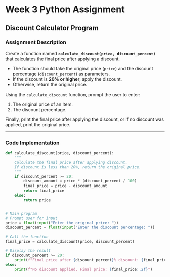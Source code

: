 # Week 3 Python Assignment  
## Discount Calculator Program  

### Assignment Description  
Create a function named **`calculate_discount(price, discount_percent)`** that calculates the final price after applying a discount.  

- The function should take the original price (`price`) and the discount percentage (`discount_percent`) as parameters.  
- If the discount is **20% or higher**, apply the discount.  
- Otherwise, return the original price.  

Using the `calculate_discount` function, prompt the user to enter:  
1. The original price of an item.  
2. The discount percentage.  

Finally, print the final price after applying the discount, or if no discount was applied, print the original price.  

---

### Code Implementation  

```python
def calculate_discount(price, discount_percent):
    """
    Calculate the final price after applying discount.
    If discount is less than 20%, return the original price.
    """
    if discount_percent >= 20:
        discount_amount = price * (discount_percent / 100)
        final_price = price - discount_amount
        return final_price
    else:
        return price


# Main program
# Prompt user for input
price = float(input("Enter the original price: "))
discount_percent = float(input("Enter the discount percentage: "))

# Call the function
final_price = calculate_discount(price, discount_percent)

# Display the result
if discount_percent >= 20:
    print(f"Final price after {discount_percent}% discount: {final_price:.2f}")
else:
    print(f"No discount applied. Final price: {final_price:.2f}")
